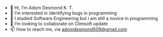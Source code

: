 - 👋 Hi, I’m Adom Desmond K. T.
- 👀 I’m interested in identifying bugs in programming
- 🌱 I studied Software Engineering but i am still a novice in programming
- 💞️ I’m looking to collaborate on Climsoft update
- 📫 How to reach me, via adomdesmond509@gmail.com

<!---
adomdesmond/adomdesmond is a ✨ special ✨ repository because its `README.md` (this file) appears on your GitHub profile.
You can click the Preview link to take a look at your changes.
--->
